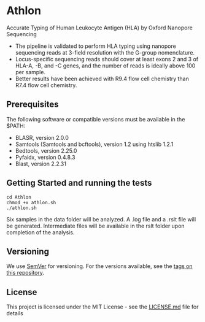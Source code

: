 # Athlon
Accurate Typing of Human Leukocyte Antigen (HLA) by Oxford Nanopore Sequencing
* The pipeline is validated to perform HLA typing using nanopore sequencing reads at 3-field resolution with the G-group nomenclature. 
* Locus-specific sequencing reads should cover at least exons 2 and 3 of HLA-A, -B, and -C genes, and the number of reads is ideally above 100 per sample. 
* Better results have been achieved with R9.4 flow cell chemistry than R7.4 flow cell chemistry. 

## Prerequisites

The following software or compatible versions must be available in the $PATH:
* BLASR, version 2.0.0
* Samtools (Samtools and bcftools), version 1.2 using htslib 1.2.1
* Bedtools, version 2.25.0
* Pyfaidx, version 0.4.8.3
* Blast, version 2.2.31

## Getting Started and running the tests

```
cd Athlon
chmod +x athlon.sh
./athlon.sh
```

Six samples in the data folder will be analyzed. A .log file and a .rslt file will be generated. Intermediate files will be available in the rslt folder upon completion of the analysis. 


## Versioning

We use [SemVer](http://semver.org/) for versioning. For the versions available, see the [tags on this repository](https://github.com/your/project/tags). 

## License

This project is licensed under the MIT License - see the [LICENSE.md](LICENSE.md) file for details
